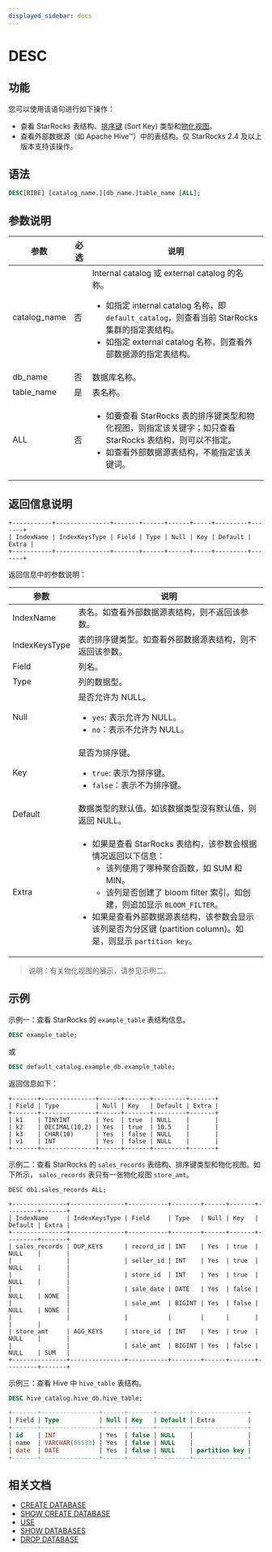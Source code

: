 ```yaml
---
displayed_sidebar: docs
---
```


# DESC

## 功能

您可以使用该语句进行如下操作：

- 查看 StarRocks 表结构、[排序键](../../../table_design/indexes/Prefix_index_sort_key.md) (Sort Key) 类型和[物化视图](../../../using_starrocks/Materialized_view.md)。
- 查看外部数据源（如 Apache Hive™）中的表结构。仅 StarRocks 2.4 及以上版本支持该操作。

## 语法

```SQL
DESC[RIBE] [catalog_name.][db_name.]table_name [ALL];
```

## 参数说明

| **参数**     | **必选** | **说明**                                                     |
| ------------ | -------- | ------------------------------------------------------------ |
| catalog_name | 否       | Internal catalog 或 external catalog 的名称。<ul><li>如指定 internal catalog 名称，即 `default_catalog`，则查看当前 StarRocks 集群的指定表结构。</li><li>如指定 external catalog 名称，则查看外部数据源的指定表结构。</li></ul> |
| db_name      | 否       | 数据库名称。                                                 |
| table_name   | 是       | 表名称。                                                     |
| ALL          | 否       | <ul><li>如要查看 StarRocks 表的排序键类型和物化视图，则指定该关键字；如只查看 StarRocks 表结构，则可以不指定。</li><li>如查看外部数据源表结构，不能指定该关键词。</li></ul> |

## 返回信息说明

```Plain
+-----------+---------------+-------+------+------+-----+---------+-------+
| IndexName | IndexKeysType | Field | Type | Null | Key | Default | Extra |
+-----------+---------------+-------+------+------+-----+---------+-------+
```

返回信息中的参数说明：

| **参数**      | **说明**                                                     |
| ------------- | ------------------------------------------------------------ |
| IndexName     | 表名。如查看外部数据源表结构，则不返回该参数。               |
| IndexKeysType | 表的排序键类型。如查看外部数据源表结构，则不返回该参数。     |
| Field         | 列名。                                                       |
| Type          | 列的数据型。                                               |
| Null          | 是否允许为 NULL。<ul><li>`yes`: 表示允许为 NULL。</li><li>`no`：表示不允许为 NULL。</li></ul> |
| Key           | 是否为排序键。<ul><li>`true`: 表示为排序键。</li><li>`false`：表示不为排序键。</li></ul> |
| Default       | 数据类型的默认值。如该数据类型没有默认值，则返回 NULL。      |
| Extra         | <ul><li>如果是查看 StarRocks 表结构，该参数会根据情况返回以下信息：<ul><li>该列使用了哪种聚合函数，如 SUM 和 MIN。</li><li>该列是否创建了 bloom filter 索引。如创建，则追加显示 `BLOOM_FILTER`。</li></ul></li><li>如果是查看外部数据源表结构，该参数会显示该列是否为分区键 (partition column)。如是，则显示 `partition key`。</li></ul> |

> 说明：有关物化视图的展示，请参见示例二。

## 示例

示例一：查看 StarRocks 的 `example_table` 表结构信息。

```SQL
DESC example_table;
```

或

```SQL
DESC default_catalog.example_db.example_table;
```

返回信息如下：

```Plain
+-------+---------------+------+-------+---------+-------+
| Field | Type          | Null | Key   | Default | Extra |
+-------+---------------+------+-------+---------+-------+
| k1    | TINYINT       | Yes  | true  | NULL    |       |
| k2    | DECIMAL(10,2) | Yes  | true  | 10.5    |       |
| k3    | CHAR(10)      | Yes  | false | NULL    |       |
| v1    | INT           | Yes  | false | NULL    |       |
+-------+---------------+------+-------+---------+-------+
```

示例二：查看 StarRocks 的 `sales_records` 表结构、排序键类型和物化视图。如下所示， `sales_records` 表只有一张物化视图 `store_amt`。

```Plain
DESC db1.sales_records ALL;

+---------------+---------------+-----------+--------+------+-------+---------+-------+
| IndexName     | IndexKeysType | Field     | Type   | Null | Key   | Default | Extra |
+---------------+---------------+-----------+--------+------+-------+---------+-------+
| sales_records | DUP_KEYS      | record_id | INT    | Yes  | true  | NULL    |       |
|               |               | seller_id | INT    | Yes  | true  | NULL    |       |
|               |               | store_id  | INT    | Yes  | true  | NULL    |       |
|               |               | sale_date | DATE   | Yes  | false | NULL    | NONE  |
|               |               | sale_amt  | BIGINT | Yes  | false | NULL    | NONE  |
|               |               |           |        |      |       |         |       |
| store_amt     | AGG_KEYS      | store_id  | INT    | Yes  | true  | NULL    |       |
|               |               | sale_amt  | BIGINT | Yes  | false | NULL    | SUM   |
+---------------+---------------+-----------+--------+------+-------+---------+-------+
```

示例三：查看 Hive 中 `hive_table` 表结构。

```SQL
DESC hive_catalog.hive_db.hive_table;

+-------+----------------+------+-------+---------+---------------+ 
| Field | Type           | Null | Key   | Default | Extra         | 
+-------+----------------+------+-------+---------+---------------+ 
| id    | INT            | Yes  | false | NULL    |               | 
| name  | VARCHAR(65533) | Yes  | false | NULL    |               | 
| date  | DATE           | Yes  | false | NULL    | partition key | 
+-------+----------------+------+-------+---------+---------------+
```

## 相关文档

- [CREATE DATABASE](../Database/CREATE_DATABASE.md)
- [SHOW CREATE DATABASE](../Database/SHOW_CREATE_DATABASE.md)
- [USE](../Database/USE.md)
- [SHOW DATABASES](../Database/SHOW_DATABASES.md)
- [DROP DATABASE](../Database/DROP_DATABASE.md)
